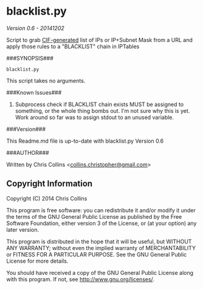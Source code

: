 blacklist.py
==============

_Version 0.6 - 20141202_

Script to grab [CIF-generated](https://code.google.com/p/collective-intelligence-framework/) list of IPs or IP+Subnet Mask from a URL and apply those rules to a "BLACKLIST" chain in IPTables

###SYNOPSIS###

    blacklist.py

This script takes no arguments.

###Known Issues###

1. Subprocess check if BLACKLIST chain exists MUST be assigned to something, or the whole thing bombs out.  I'm not sure why this is yet.  Work around so far was to assign stdout to an unused variable.

###Version###

This Readme.md file is up-to-date with blacklist.py Version 0.6

###AUTHOR###

Written by Chris Collins \<collins.christopher@gmail.com\>

Copyright Information
---------------------

Copyright (C) 2014 Chris Collins

This program is free software: you can redistribute it and/or modify it under the terms of the GNU General Public License as published by the Free Software Foundation, either version 3 of the License, or (at your option) any later version.

This program is distributed in the hope that it will be useful, but WITHOUT ANY WARRANTY; without even the implied warranty of MERCHANTABILITY or FITNESS FOR A PARTICULAR PURPOSE. See the GNU General Public License for more details.

You should have received a copy of the GNU General Public License along with this program. If not, see http://www.gnu.org/licenses/.


